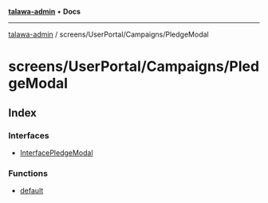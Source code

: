 [**talawa-admin**](../../../../README.md) • **Docs**

***

[talawa-admin](../../../../modules.md) / screens/UserPortal/Campaigns/PledgeModal

# screens/UserPortal/Campaigns/PledgeModal

## Index

### Interfaces

- [InterfacePledgeModal](interfaces/InterfacePledgeModal.md)

### Functions

- [default](functions/default.md)
